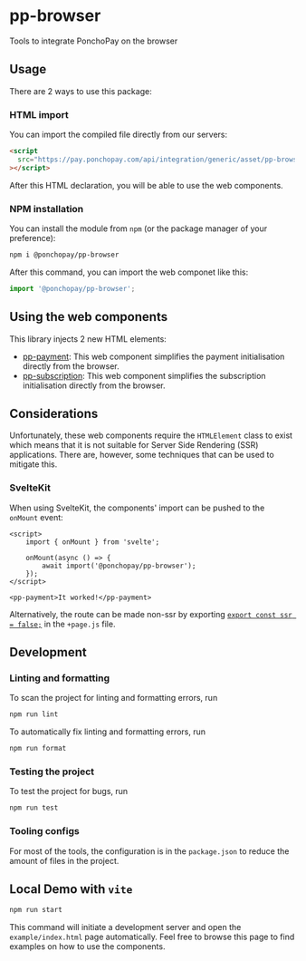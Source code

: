 # pp-browser

Tools to integrate PonchoPay on the browser

## Usage

There are 2 ways to use this package:

### HTML import

You can import the compiled file directly from our servers:

```html
<script
  src="https://pay.ponchopay.com/api/integration/generic/asset/pp-browser.<version>.min.js"
></script>
```

After this HTML declaration, you will be able to use the web components.

### NPM installation

You can install the module from `npm` (or the package manager of your preference):

```bash
npm i @ponchopay/pp-browser
```

After this command, you can import the web componet like this:

```js
import '@ponchopay/pp-browser';
```

## Using the web components

This library injects 2 new HTML elements:
- [pp-payment](https://github.com/ponchocare/pp-browser/blob/master/docs/pp-payment.md): This web component simplifies the payment initialisation directly from the browser.
- [pp-subscription](https://github.com/ponchocare/pp-browser/blob/master/docs/pp-subscription.md): This web component simplifies the subscription initialisation directly from the browser.

## Considerations

Unfortunately, these web components require the `HTMLElement` class to exist which means that it is not suitable for Server Side Rendering (SSR) applications.
There are, however, some techniques that can be used to mitigate this.

### SvelteKit

When using SvelteKit, the components' import can be pushed to the `onMount` event:

```svelte
<script>
	import { onMount } from 'svelte';

	onMount(async () => {
		await import('@ponchopay/pp-browser');
	});
</script>

<pp-payment>It worked!</pp-payment>
```

Alternatively, the route can be made non-ssr by exporting [`export const ssr = false;`](https://kit.svelte.dev/docs/page-options#ssr) in the `+page.js` file.

## Development

### Linting and formatting

To scan the project for linting and formatting errors, run

```bash
npm run lint
```

To automatically fix linting and formatting errors, run

```bash
npm run format
```

### Testing the project

To test the project for bugs, run

```bash
npm run test
```

### Tooling configs

For most of the tools, the configuration is in the `package.json` to reduce the amount of files in the project.

## Local Demo with `vite`

```bash
npm run start
```

This command will initiate a development server and open the `example/index.html` page automatically.
Feel free to browse this page to find examples on how to use the components.
